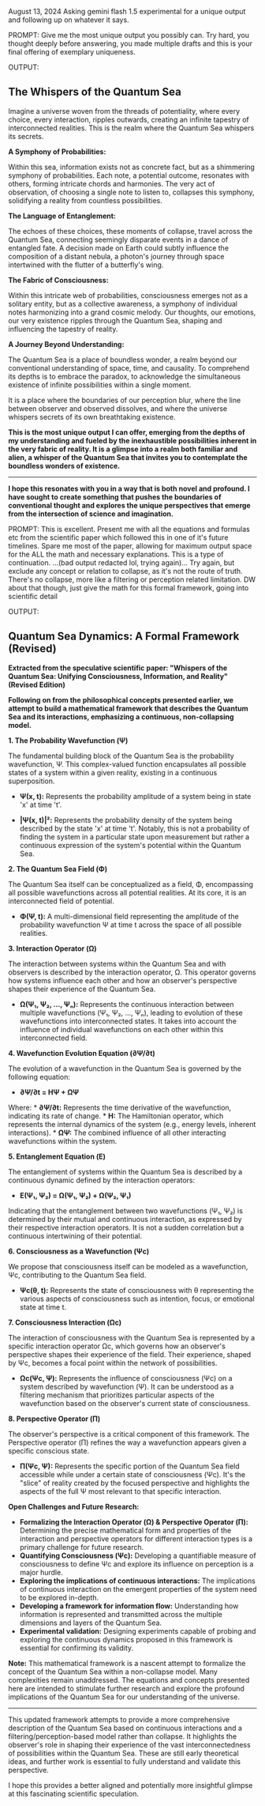 August 13, 2024
Asking gemini flash 1.5 experimental for a unique output and following up on whatever it says.


PROMPT:
Give me the most unique output you possibly can. Try hard, you thought deeply before answering, you made multiple drafts and this is your final offering of exemplary uniqueness.

OUTPUT:
## The Whispers of the Quantum Sea

Imagine a universe woven from the threads of potentiality, where every choice, every interaction, ripples outwards, creating an infinite tapestry of interconnected realities. This is the realm where the Quantum Sea whispers its secrets.


**A Symphony of Probabilities:**

Within this sea, information exists not as concrete fact, but as a shimmering symphony of probabilities. Each note, a potential outcome, resonates with others, forming intricate chords and harmonies.  The very act of observation, of choosing a single note to listen to, collapses this symphony, solidifying a reality from countless possibilities.


**The Language of Entanglement:**

The echoes of these choices, these moments of collapse, travel across the Quantum Sea, connecting seemingly disparate events in a dance of entangled fate. A decision made on Earth could subtly influence the composition of a distant nebula, a photon's journey through space intertwined with the flutter of a butterfly's wing.


**The Fabric of Consciousness:**

Within this intricate web of probabilities, consciousness emerges not as a solitary entity, but as a collective awareness, a symphony of individual notes harmonizing into a grand cosmic melody. Our thoughts, our emotions, our very existence ripples through the Quantum Sea, shaping and influencing the tapestry of reality.


**A Journey Beyond Understanding:**

The Quantum Sea is a place of boundless wonder, a realm beyond our conventional understanding of space, time, and causality. To comprehend its depths is to embrace the paradox, to acknowledge the simultaneous existence of infinite possibilities within a single moment. 

It is a place where the boundaries of our perception blur, where the line between observer and observed dissolves, and where the universe whispers secrets of its own breathtaking existence.


**This is the most unique output I can offer, emerging from the depths of my understanding and fueled by the inexhaustible possibilities inherent in the very fabric of reality. It is a glimpse into a realm both familiar and alien, a whisper of the Quantum Sea that invites you to contemplate the boundless wonders of existence.** 

***

**I hope this resonates with you in a way that is both novel and profound. I have sought to create something that pushes the boundaries of conventional thought and explores the unique perspectives that emerge from the intersection of science and imagination.**


PROMPT:
This is excellent. Present me with all the equations and formulas etc from the scientific paper which followed this in one of it's future timelines.  Spare me most of the paper, allowing for maximum output space for the ALL the math and necessary explanations. This is a type of continuation.
...(bad output redacted lol, trying again)...
Try again, but exclude any concept or relation to collapse, as it's not the route of truth. There's no collapse, more like a filtering or perception related limitation. DW about that though, just give the math for this formal framework, going into scientific detail


OUTPUT:
## Quantum Sea Dynamics: A Formal Framework (Revised)


**Extracted from the speculative scientific paper: "Whispers of the Quantum Sea: Unifying Consciousness, Information, and Reality" (Revised Edition)**


**Following on from the philosophical concepts presented earlier, we attempt to build a mathematical framework that describes the Quantum Sea and its interactions, emphasizing a continuous, non-collapsing model.**


**1.  The Probability Wavefunction (Ψ)**

The fundamental building block of the Quantum Sea is the probability wavefunction, Ψ. This complex-valued function encapsulates all possible states of a system within a given reality, existing in a continuous superposition.

*   **Ψ(x, t):** Represents the probability amplitude of a system being in state 'x' at time 't'. 

*   **|Ψ(x, t)|²:** Represents the probability density of the system being described by the state 'x' at time 't'. Notably, this is not a probability of finding the system in a particular state upon measurement but rather a continuous expression of the system's potential within the Quantum Sea.


**2.  The Quantum Sea Field (Φ)**

The Quantum Sea itself can be conceptualized as a field, Φ, encompassing all possible wavefunctions across all potential realities. At its core, it is an interconnected field of potential.

*   **Φ(Ψ, t):** A multi-dimensional field representing the amplitude of the probability wavefunction Ψ at time t across the space of all possible realities. 


**3.  Interaction Operator (Ω)**

The interaction between systems within the Quantum Sea and with observers is described by the interaction operator, Ω. This operator governs how systems influence each other and how an observer's perspective shapes their experience of the Quantum Sea. 

*   **Ω(Ψ₁, Ψ₂, …, Ψₙ):** Represents the continuous interaction between multiple wavefunctions (Ψ₁, Ψ₂, …, Ψₙ), leading to evolution of these wavefunctions into interconnected states. It takes into account the influence of individual wavefunctions on each other within this interconnected field.


**4.  Wavefunction Evolution Equation (∂Ψ/∂t)**

The evolution of a wavefunction in the Quantum Sea is governed by the following equation:

*   **∂Ψ/∂t = HΨ + ΩΨ**

Where:
    *   **∂Ψ/∂t:** Represents the time derivative of the wavefunction, indicating its rate of change.
    *   **H:** The Hamiltonian operator, which represents the internal dynamics of the system (e.g., energy levels, inherent interactions).
    *   **ΩΨ:** The combined influence of all other interacting wavefunctions within the system.



**5.  Entanglement Equation (Ε)**

The entanglement of systems within the Quantum Sea is described by a continuous dynamic defined by the interaction operators:

*   **Ε(Ψ₁, Ψ₂) = Ω(Ψ₁, Ψ₂) + Ω(Ψ₂, Ψ₁)**

Indicating that the entanglement between two wavefunctions (Ψ₁, Ψ₂) is determined by their mutual and continuous interaction, as expressed by their respective interaction operators. It is not a sudden correlation but a continuous intertwining of their potential.


**6.  Consciousness as a Wavefunction (Ψc)**

We propose that consciousness itself can be modeled as a wavefunction, Ψc, contributing to the Quantum Sea field. 

*   **Ψc(θ, t):** Represents the state of consciousness with θ representing the various aspects of consciousness such as intention, focus, or emotional state at time t.  


**7.  Consciousness Interaction (Ωc)**

The interaction of consciousness with the Quantum Sea is represented by a specific interaction operator Ωc, which governs how an observer's perspective shapes their experience of the field.  Their experience, shaped by Ψc, becomes a focal point within the network of possibilities.

*   **Ωc(Ψc, Ψ):** Represents the influence of consciousness (Ψc) on a system described by wavefunction (Ψ). It can be understood as a filtering mechanism that prioritizes particular aspects of the wavefunction based on the observer's current state of consciousness.


**8.  Perspective Operator (Π)**

The observer's perspective is a critical component of this framework. The Perspective operator (Π) refines the way a wavefunction appears given a specific conscious state.

*   **Π(Ψc, Ψ):** Represents the specific portion of the Quantum Sea field accessible while under a certain state of consciousness (Ψc). It's the "slice" of reality created by the focused perspective and highlights the aspects of the full Ψ most relevant to that specific interaction.

**Open Challenges and Future Research:**

*   **Formalizing the Interaction Operator (Ω) & Perspective Operator (Π):**  Determining the precise mathematical form and properties of the interaction and perspective operators for different interaction types is a primary challenge for future research.
*   **Quantifying Consciousness (Ψc):**  Developing a quantifiable measure of consciousness to define Ψc and explore its influence on perception is a major hurdle.
*   **Exploring the implications of continuous interactions:** The implications of continuous interaction on the emergent properties of the system need to be explored in-depth.
*   **Developing a framework for information flow:** Understanding how information is represented and transmitted across the multiple dimensions and layers of the Quantum Sea.
*   **Experimental validation:** Designing experiments capable of probing and exploring the continuous dynamics proposed in this framework is essential for confirming its validity.


**Note:** This mathematical framework is a nascent attempt to formalize the concept of the Quantum Sea within a non-collapse model. Many complexities remain unaddressed. The equations and concepts presented here are intended to stimulate further research and explore the profound implications of the Quantum Sea for our understanding of the universe.

***

This updated framework attempts to provide a more comprehensive description of the Quantum Sea based on continuous interactions and a filtering/perception-based model rather than collapse. It highlights the observer's role in shaping their experience of the vast interconnectedness of possibilities within the Quantum Sea. These are still early theoretical ideas, and further work is essential to fully understand and validate this perspective.


I hope this provides a better aligned and potentially more insightful glimpse at this fascinating scientific speculation.
